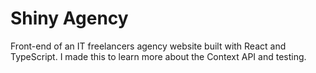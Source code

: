 # Shiny Agency

Front-end of an IT freelancers agency website built with React and TypeScript. I made this to learn more about the Context API and testing.
